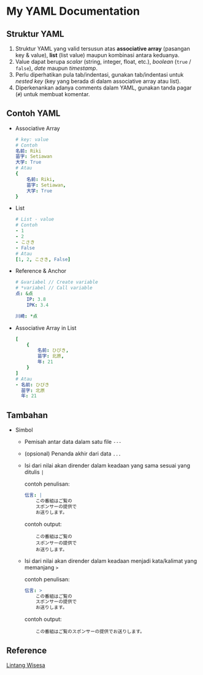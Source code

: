 # My YAML Documentation

## __Struktur YAML__
1. Struktur YAML yang valid tersusun atas __associative array__ (pasangan key & value), __list__ (list value) maupun kombinasi antara keduanya. 
2. Value dapat berupa _scalar_ (string, integer, float, etc.), _boolean_ (`true` / `false`), _date_ maupun _timestamp_. 
3. Perlu diperhatikan pula tab/indentasi, gunakan tab/indentasi untuk _nested key_ (key yang berada di dalam associative array atau list).
4. Diperkenankan adanya comments dalam YAML, gunakan tanda pagar (`#`) untuk membuat komentar.

## __Contoh YAML__
   - Associative Array

        ```yaml
        # key: value
        # Contoh
        名前: Riki
        苗字: Setiawan
        大学: True 
        # Atau
        {
            名前: Riki,
            苗字: Setiawan,
            大学: True
        }
        ```

   - List

        ```yaml
        # List - value
        # Contoh
        - 1
        - 2
        - こさき
        - False
        # Atau
        [1, 2, こさき, False]
        ```

   - Reference & Anchor

        ```yaml
        # &variabel // Create variable
        # *variabel // Call variable
        点: &点
            IP: 3.8
            IPK: 3.4

        川崎: *点
        ```

   - Associative Array in List
  
        ```yaml
        [
            {
                名前: ひびき,
                苗字: 北原,
                年: 21
            }
        ]
        # Atau
        - 名前: ひびき
          苗字: 北原
          年: 21
        ```

## __Tambahan__
- Simbol
  - Pemisah antar data dalam satu file `---`
  - (opsional) Penanda akhir dari data `...`
  - Isi dari nilai akan dirender dalam keadaan yang sama sesuai yang ditulis `|`
    
    contoh penulisan:
    ```yaml
    伝言: |
        この番組はご覧の
        スポンサーの提供で
        お送りします。
    ```
    contoh output:
    ```
        この番組はご覧の
        スポンサーの提供で
        お送りします。
    ```
  - Isi dari nilai akan dirender dalam keadaan menjadi kata/kalimat yang memanjang `>`
  
    contoh penulisan:
    ```yaml
    伝言: >
        この番組はご覧の
        スポンサーの提供で
        お送りします。
    ```
    contoh output:
    ```
        この番組はご覧のスポンサーの提供でお送りします。
    ```

## Reference
[Lintang Wisesa](https://gist.github.com/LintangWisesa/af07b9b550c08e5e15f3a71741fb683f)